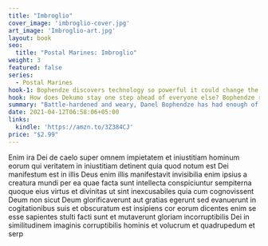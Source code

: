 ```yaml
---
title: "Imbroglio"
cover_image: 'imbroglio-cover.jpg'
art_image: 'Imbroglio-art.jpg'
layout: book
seo:
  title: "Postal Marines: Imbroglio"
weight: 3
featured: false
series:
  - Postal Marines
hook-1: Bophendze discovers technology so powerful it could change the Core Imperium forever.
hook: How does Dekumo stay one step ahead of everyone else? Bophendze risks death to discover the critical piece of their secret weapon.
summary: "Battle-hardened and weary, Danel Bophendze has had enough of endless skirmishes, pervasive corruption, and the unyielding demands of the Postal Service. Fate deals him a cruel blow as he finds himself stranded in a dangerous, far-flung star system. But instead of succumbing to despair, he stumbles upon a game-changing technology with the potential to transform the Core Imperium. With the weight of this discovery on his shoulders, Bophendze must decide whether to wield its power for his own ends or forge a new path in the treacherous realm of interstellar conflict."
date: 2021-04-12T06:58:06+05:00
links:
  kindle: 'https://amzn.to/3Z384CJ'
price: "$2.99"
---
```


Enim ira Dei de caelo super omnem impietatem et iniustitiam hominum eorum qui veritatem in iniustitiam detinent quia quod notum est Dei manifestum est in illis Deus enim illis manifestavit invisibilia enim ipsius a creatura mundi per ea quae facta sunt intellecta conspiciuntur sempiterna quoque eius virtus et divinitas ut sint inexcusabiles quia cum cognovissent Deum non sicut Deum glorificaverunt aut gratias egerunt sed evanuerunt in cogitationibus suis et obscuratum est insipiens cor eorum dicentes enim se esse sapientes stulti facti sunt et mutaverunt gloriam incorruptibilis Dei in similitudinem imaginis corruptibilis hominis et volucrum et quadrupedum et serp